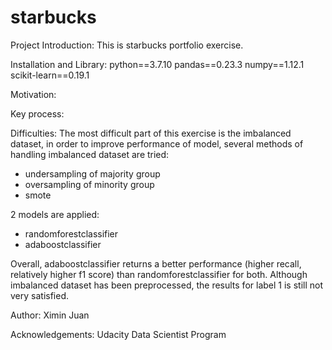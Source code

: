 # starbucks

Project Introduction:
This is starbucks portfolio exercise.

Installation and Library:
python==3.7.10
pandas==0.23.3
numpy==1.12.1
scikit-learn==0.19.1


Motivation:


Key process:

Difficulties:
The most difficult part of this exercise is the imbalanced dataset, in order to improve performance of model, several methods of handling imbalanced dataset are tried:
- undersampling of majority group
- oversampling of minority group
- smote

2 models are applied:
- randomforestclassifier
- adaboostclassifier

Overall, adaboostclassifier returns a better performance (higher recall, relatively higher f1 score) than randomforestclassifier for both. Although imbalanced dataset has been preprocessed, the results for label 1 is still not very satisfied.

Author: Ximin Juan

Acknowledgements: Udacity Data Scientist Program